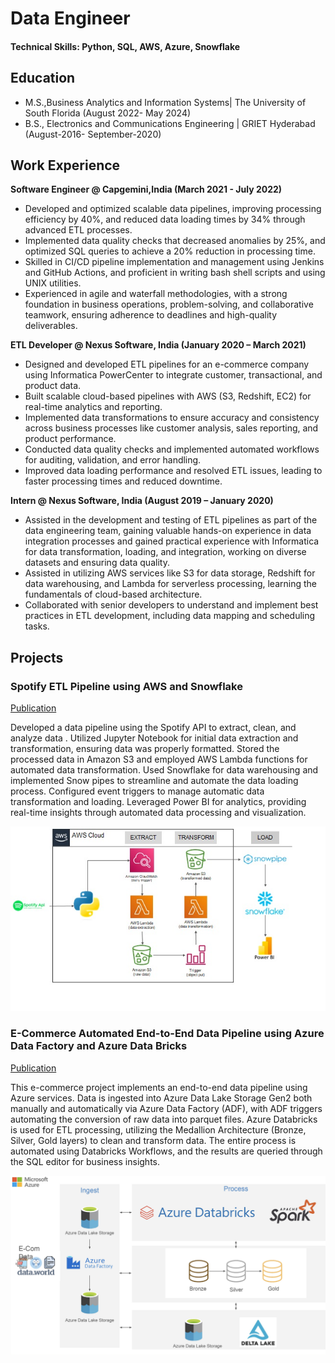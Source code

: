 # Data Engineer

#### Technical Skills: Python, SQL, AWS, Azure, Snowflake 

## Education								       		
- M.S.,Business Analytics and Information Systems| The University of South Florida (August 2022- May 2024)	 			        		
- B.S., Electronics and Communications Engineering | GRIET Hyderabad (August-2016- September-2020)

## Work Experience
**Software Engineer @ Capgemini,India (March 2021 - July 2022)**
- Developed and optimized scalable data pipelines, improving processing efficiency by 40%, and reduced data loading times by 34% through advanced ETL processes.
- Implemented data quality checks that decreased anomalies by 25%, and optimized SQL queries to achieve a 20% reduction in processing time.
- Skilled in CI/CD pipeline implementation and management using Jenkins and GitHub Actions, and proficient in writing bash shell scripts and using UNIX utilities.
- Experienced in agile and waterfall methodologies, with a strong foundation in business operations, problem-solving, and collaborative teamwork, ensuring adherence to deadlines and high-quality deliverables.

**ETL Developer  @ Nexus Software, India (January 2020 – March 2021)**
-	Designed and developed ETL pipelines for an e-commerce company using Informatica PowerCenter to integrate customer, transactional, and product data.
-	Built scalable cloud-based pipelines with AWS (S3, Redshift, EC2) for real-time analytics and reporting.
-	Implemented data transformations to ensure accuracy and consistency across business processes like customer analysis, sales reporting, and product performance.
-	Conducted data quality checks and implemented automated workflows for auditing, validation, and error handling.
-	Improved data loading performance and resolved ETL issues, leading to faster processing times and reduced downtime.

**Intern @ Nexus Software, India (August 2019 – January 2020)**
-	Assisted in the development and testing of ETL pipelines as part of the data engineering team, gaining valuable hands-on experience in data integration processes and gained practical experience with Informatica for data transformation, loading, and integration, working on diverse datasets and ensuring data quality.
-	Assisted in utilizing AWS services like S3 for data storage, Redshift for data warehousing, and Lambda for serverless processing, learning the fundamentals of cloud-based architecture.
-	Collaborated with senior developers to understand and implement best practices in ETL development, including data mapping and scheduling tasks.



## Projects
### Spotify ETL Pipeline using AWS and Snowflake
[Publication](https://github.com/bhanu-nithin/Spotify-etl-pipeline)

Developed a data pipeline using the Spotify API to extract, clean, and analyze data . Utilized Jupyter Notebook for initial data extraction and transformation, ensuring data was properly formatted. Stored the processed data in Amazon S3 and employed AWS Lambda functions for automated data transformation. Used Snowflake for data warehousing and implemented Snow pipes to streamline and automate the data loading process. Configured event triggers to manage automatic data transformation and loading. Leveraged Power BI for analytics, providing real-time insights through automated data processing and visualization.

![Pipeline Architecture](/assets/ETL_Pipeline_Architecture.jpg)


### E-Commerce Automated End-to-End Data Pipeline using Azure Data Factory and Azure Data Bricks
[Publication](https://github.com/bhanu-nithin/E_commerce_Data_Pipeline)

This e-commerce project implements an end-to-end data pipeline using Azure services. Data is ingested into Azure Data Lake Storage Gen2 both manually and automatically via Azure Data Factory (ADF), with ADF triggers automating the conversion of raw data into parquet files. Azure Databricks is used for ETL processing, utilizing the Medallion Architecture (Bronze, Silver, Gold layers) to clean and transform data. The entire process is automated using Databricks Workflows, and the results are queried through the SQL editor for business insights.

![Pipelinec Architecture](assets/E_Commerce_Architecture.png)


